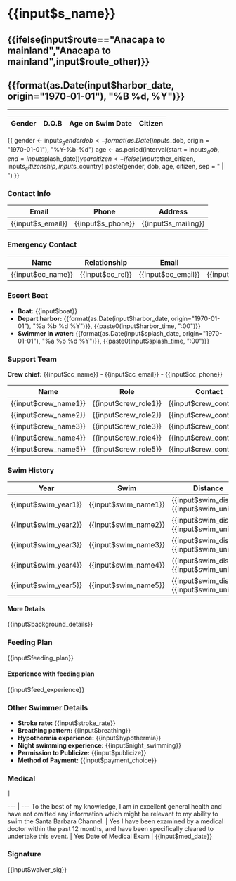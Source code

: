 # {{input$s_name}}
## {{ifelse(input$route=="Anacapa to mainland","Anacapa to mainland",input$route_other)}}
## {{format(as.Date(input$harbor_date, origin="1970-01-01"), "%B %d, %Y")}}

---

Gender | D.O.B | Age on Swim Date | Citizen
------ | ----- | ---------------- | -------
{{
    gender <- input$s_gender
    dob <- format(as.Date(input$s_dob, 
                          origin = "1970-01-01"), 
                          "%Y-%b-%d")
    age <- as.period(interval(start = input$s_dob, 
                              end = input$splash_date))$year
    citizen <- ifelse(input$other_citizen, 
                      input$s_citizenship, 
                      input$s_country)
    paste(gender, dob, age, citizen, sep = " | ")
}}

### Contact Info

Email | Phone | Address |
----- | ----- | ---------- | 
{{input$s_email}} | {{input$s_phone}} | {{input$s_mailing}}

### Emergency Contact

Name | Relationship | Email | Phone | 
---- | ----- | ----- | ---------- |
{{input$ec_name}} | {{input$ec_rel}} | {{input$ec_email}} | {{input$ec_phone}}

### Escort Boat

- **Boat:** {{input$boat}}
- **Depart harbor:** {{format(as.Date(input$harbor_date, origin="1970-01-01"), "%a %b %d %Y")}}, {{paste0(input$harbor_time, ":00")}}
- **Swimmer in water:** {{format(as.Date(input$splash_date, origin="1970-01-01"), "%a %b %d %Y")}}, {{paste0(input$splash_time, ":00")}}

### Support Team

**Crew chief:** {{input$cc_name}} - {{input$cc_email}} - {{input$cc_phone}}

Name | Role | Contact
---- | ---- | -------
{{input$crew_name1}} | {{input$crew_role1}} | {{input$crew_contact1}}
{{input$crew_name2}} | {{input$crew_role2}} | {{input$crew_contact2}}
{{input$crew_name3}} | {{input$crew_role3}} | {{input$crew_contact3}}
{{input$crew_name4}} | {{input$crew_role4}} | {{input$crew_contact4}}
{{input$crew_name5}} | {{input$crew_role5}} | {{input$crew_contact5}}

### Swim History

Year | Swim | Distance | Duration | Temp
---- | ---- | -------- | -------- | ----
{{input$swim_year1}} | {{input$swim_name1}} | {{input$swim_dist1}} {{input$swim_units1}} | {{input$swim_dur1}} | {{input$swim_temp1}}
{{input$swim_year2}} | {{input$swim_name2}} | {{input$swim_dist2}} {{input$swim_units2}} | {{input$swim_dur2}} | {{input$swim_temp2}}
{{input$swim_year3}} | {{input$swim_name3}} | {{input$swim_dist3}} {{input$swim_units3}} | {{input$swim_dur3}} | {{input$swim_temp3}}
{{input$swim_year4}} | {{input$swim_name4}} | {{input$swim_dist4}} {{input$swim_units4}} | {{input$swim_dur4}} | {{input$swim_temp4}}
{{input$swim_year5}} | {{input$swim_name5}} | {{input$swim_dist5}} {{input$swim_units5}} | {{input$swim_dur5}} | {{input$swim_temp5}}

#### More Details

{{input$background_details}}

### Feeding Plan

{{input$feeding_plan}}

#### Experience with feeding plan

{{input$feed_experience}}

### Other Swimmer Details

- **Stroke rate:** {{input$stroke_rate}}
- **Breathing pattern:** {{input$breathing}}
- **Hypothermia experience:** {{input$hypothermia}}
- **Night swimming experience:** {{input$night_swimming}}
- **Permission to Publicize:** {{input$publicize}}
- **Method of Payment:** {{input$payment_choice}}

### Medical

    |  
--- | ---
To the best of my knowledge, I am in excellent general health and have not omitted any information which might be relevant to my ability to swim the Santa Barbara Channel. | Yes
I have been examined by a medical doctor within the past 12 months, and have been specifically cleared to undertake this event. | Yes
Date of Medical Exam | {{input$med_date}}

### Signature

{{input$waiver_sig}}